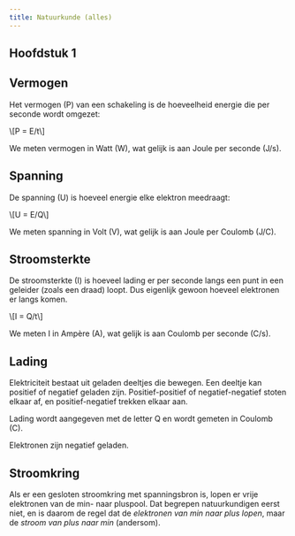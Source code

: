 ```yaml
---
title: Natuurkunde (alles)
---
```


## Hoofdstuk 1

## Vermogen

Het vermogen (P) van een schakeling is de hoeveelheid energie die per seconde wordt omgezet:

\\[P = E/t\\]

We meten vermogen in Watt (W), wat gelijk is aan Joule per seconde (J/s).

## Spanning

De spanning (U) is hoeveel energie elke elektron meedraagt:

\\[U = E/Q\\]

We meten spanning in Volt (V), wat gelijk is aan Joule per Coulomb (J/C).

## Stroomsterkte

De stroomsterkte (I) is hoeveel lading er per seconde langs een punt in een geleider (zoals een draad) loopt. Dus eigenlijk gewoon hoeveel elektronen er langs komen.

\\[I = Q/t\\]

We meten I in Ampère (A), wat gelijk is aan Coulomb per seconde (C/s).

## Lading

Elektriciteit bestaat uit geladen deeltjes die bewegen. Een deeltje kan positief of negatief geladen zijn. Positief-positief of negatief-negatief stoten elkaar af, en positief-negatief trekken elkaar aan.

Lading wordt aangegeven met de letter Q en wordt gemeten in Coulomb (C).

Elektronen zijn negatief geladen.

## Stroomkring

Als er een gesloten stroomkring met spanningsbron is, lopen er vrije elektronen van de min- naar pluspool. Dat begrepen natuurkundigen eerst niet, en is daarom de regel dat de *elektronen van min naar plus lopen*, maar de *stroom van plus naar min* (andersom).
